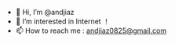 - 👋 Hi, I’m @andjiaz
- 👀 I’m interested in Internet ！
- 📫 How to reach me : andjiaz0825@gmail.com

<!---
andjiaz/andjiaz is a ✨ special ✨ repository because its `README.md` (this file) appears on your GitHub profile.
You can click the Preview link to take a look at your changes.
--->
